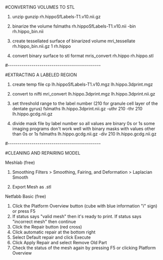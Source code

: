 #CONVERTING VOLUMES TO STL

1. unzip 
       gunzip rh.hippoSfLabels-T1.v10.nii.gz 

2. binarize the volume
	  fslmaths rh.hippoSfLabels-T1.v10.nii -bin rh.hippo_bin.nii

3. create tessellated surface of binarized volume
	mri_tessellate rh.hippo_bin.nii.gz 1 rh.hippo

4. convert binary surface to stl format
	 mris_convert rh.hippo rh.hippo.stl

#-----------------------------------------------

#EXTRACTING A LABELED REGION

1. create temp file
	cp lh.hippoSfLabels-T1.v10.mgz lh.hippo.3dprint.mgz

2. convert to nifti
	 mri_convert lh.hippo.3dprint.mgz lh.hippo.3dprint.nii.gz

3. set threshold range to the label number (210 for granule cell layer of the dentate gyrus)
     fslmaths lh.hippo.3dprint.nii.gz -uthr 210 -thr 210 lh.hippo.gcdg.nii.gz

4. divide mask file by label number so all values are binary 0s or 1s
some imaging programs don't work well with binary masks with values other
than 0s or 1s
      fslmaths lh.hippo.gcdg.nii.gz -div 210 lh.hippo.gcdg.nii.gz

#-----------------------------------------------

#CLEANING AND REPAIRING  MODEL

Meshlab (free)

1. Smoothing
Filters > Smoothing, Fairing, and Deformation > Laplacian Smooth

2. Export Mesh as .stl

Netfabb Basic (free)

1. Click the Platform Overview button (cube with blue information "i" sign) or
press F5
2. If status says "valid mesh" then it's ready to print. If status says
"incorrect mesh" then continue
3. Click the Repair button (red cross)
4. Click automatic repair at the bottom right
5. Select Default repair and click Execute
6. Click Apply Repair and select Remove Old Part
7. Check the status of the mesh again by pressing F5 or clicking Platform 
Overview